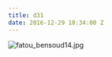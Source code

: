```yaml
---
title: d31
date: 2016-12-29 18:34:00 Z
---
```


![fatou_bensoud14.jpg](/uploads/fatou_bensoud14.jpg)